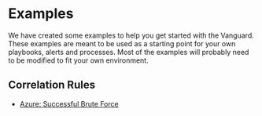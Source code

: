 # Examples

We have created some examples to help you get started with the Vanguard. These examples are meant to be used as a starting point for your own playbooks, alerts and processes.
Most of the examples will probably need to be modified to fit your own environment.

## Correlation Rules <!-- {docsify-ignore} -->

- [Azure: Successful Brute Force](/examples/correlationrules/azure-brute-force)
